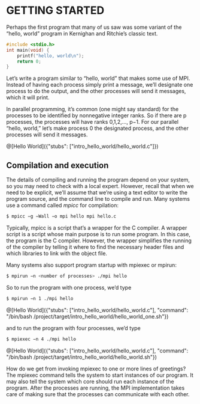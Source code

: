 # GETTING STARTED

Perhaps the first program that many of us saw was some variant of the “hello, world”
program in Kernighan and Ritchie’s classic text.

```c
#include <stdio.h> 
int main(void) {
	printf("hello, world\n"); 
	return 0;
}
```

Let’s write a program similar to “hello, world” that makes some use of MPI. Instead of having each process simply print a message, we’ll designate one process to do the output, and the other processes will send it messages, which it will print.

In parallel programming, it’s common (one might say standard) for the processes to be identified by nonnegative integer ranks. So if there are p processes, the processes will have ranks 0,1,2,..., p−1. For our parallel “hello, world,” let’s make process 0 the designated process, and the other processes will send it messages.

@[Hello World]({"stubs": ["intro_hello_world/hello_world.c"]})

## Compilation and execution

The details of compiling and running the program depend on your system, so you may need to check with a local expert. However, recall that when we need to be explicit, we’ll assume that we’re using a text editor to write the program source, and the command line to compile and run. Many systems use a command called _mpicc_ for compilation:



```bash
$ mpicc −g −Wall −o mpi hello mpi hello.c
```

Typically, mpicc is a script that’s a wrapper for the C compiler. A wrapper script is a script whose main purpose is to run some program. In this case, the program is the C compiler. However, the wrapper simplifies the running of the compiler by telling it where to find the necessary header files and which libraries to link with the object file.

Many systems also support program startup with mpiexec or mpirun:

```bash
$ mpirun −n <number of processes> ./mpi hello
```

So to run the program with one process, we’d type


```bash
$ mpirun −n 1 ./mpi hello
```

@[Hello World]({"stubs": ["intro_hello_world/hello_world.c"], "command": "/bin/bash /project/target/intro_hello_world/hello_world_one.sh"})

and to run the program with four processes, we’d type

```bash
$ mpiexec −n 4 ./mpi hello
```

@[Hello World]({"stubs": ["intro_hello_world/hello_world.c"], "command": "/bin/bash /project/target/intro_hello_world/hello_world.sh"})

How do we get from invoking mpiexec to one or more lines of greetings? The mpiexec command tells the system to start <number of processes> instances of our <mpi hello> program. It may also tell the system which core should run each instance of the program. After the processes are running, the MPI implementation takes care of making sure that the processes can communicate with each other.


